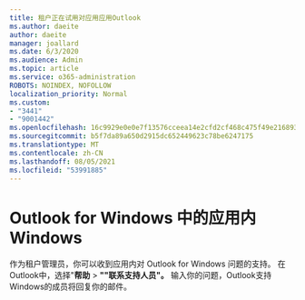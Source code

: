 ```yaml
---
title: 租户正在试用对应用应用Outlook
ms.author: daeite
author: daeite
manager: joallard
ms.date: 6/3/2020
ms.audience: Admin
ms.topic: article
ms.service: o365-administration
ROBOTS: NOINDEX, NOFOLLOW
localization_priority: Normal
ms.custom:
- "3441"
- "9001442"
ms.openlocfilehash: 16c9929e0e0e7f13576cceea14e2cfd2cf468c475f49e216893667ca0fa1a00e
ms.sourcegitcommit: b5f7da89a650d2915dc652449623c78be6247175
ms.translationtype: MT
ms.contentlocale: zh-CN
ms.lasthandoff: 08/05/2021
ms.locfileid: "53991885"
---
```

# <a name="in-app-support-in-outlook-for-windows"></a>Outlook for Windows 中的应用内Windows

作为租户管理员，你可以收到应用内对 Outlook for Windows 问题的支持。 在Outlook中，选择"**帮助**  >  **""联系支持人员"。** 输入你的问题，Outlook支持Windows的成员将回复你的邮件。